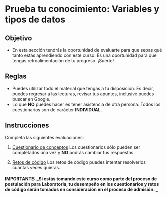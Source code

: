 # Prueba tu conocimiento: Variables y tipos de datos

## Objetivo
- En esta sección tendrás la oportunidad de evaluarte para que sepas qué tanto estás aprendiendo con este curso. Es una oportunidad para que tengas retroalimentación de tu progreso. ¡Suerte!

## Reglas
- Puedes utilizar todo el material que tengas a tu disposición. Es decir, puedes regresar a las lecturas, revisar tus apuntes, inclusive puedes buscar en Google.
- Lo que **NO** puedes hacer es tener asistencia de otra persona. Todos los cuestionarios son de carácter **INDIVIDUAL**.

## Instrucciones

Completa las siguientes evaluaciones:

1. [Cuestionario de conceptos](https://goo.gl/forms/mfLgPHFwGfI0lrSH2)
Los cuestionarios sólo pueden ser completados una vez y **NO** podrás cambiar tus respuestas.

2. [Retos de código](https://repl.it/classroom/invite/GLlJ8G7)
Los retos de código puedes intentar resolverlos cuantas veces quieras.

<h4>IMPORTANTE: _Si estás tomando este curso como parte del proceso de postulación para Laboratoria, tu desempeño en los cuestionarios y retos de código serán tomados en consideración en el proceso de admisión. _  </h4>
